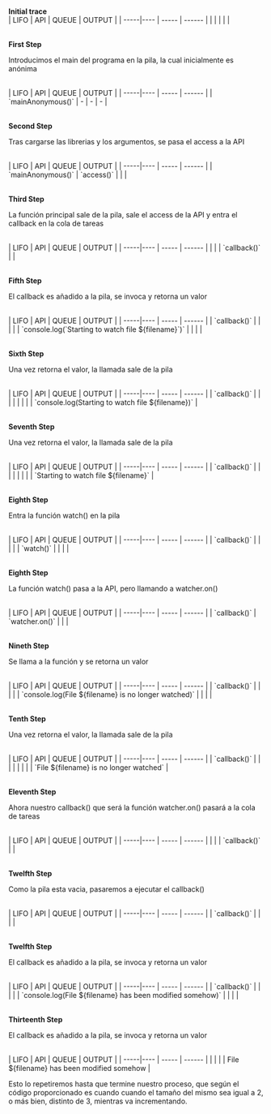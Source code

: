 <br><b> Initial trace </b><br>
| LIFO | API | QUEUE | OUTPUT |
| -----|---- | ----- | ------ |
|  |  |  |  |

<br><b> First Step </b>
<p>Introducimos el main del programa en la pila, la cual inicialmente es anónima</p><br>
| LIFO | API | QUEUE | OUTPUT |
| -----|---- | ----- | ------ |
| `mainAnonymous()` | - | - | - |

<br><b> Second Step </b>
<p>Tras cargarse las librerias y los argumentos, se pasa el access a la API</p><br>
| LIFO | API | QUEUE | OUTPUT |
| -----|---- | ----- | ------ |
| `mainAnonymous()` | `access()` |  |  |

<br><b> Third Step </b>
<p>La función principal sale de la pila, sale el access de la API y entra el callback en la cola de tareas</p><br>
| LIFO | API | QUEUE | OUTPUT |
| -----|---- | ----- | ------ |
|  |  | `callback()` |  |

<br><b> Fifth Step </b>
<p>El callback es añadido a la pila, se invoca y retorna un valor</p><br> 
| LIFO | API | QUEUE | OUTPUT |
| -----|---- | ----- | ------ |
| `callback()` |  |  |  |
| `console.log(`Starting to watch file ${filename}`)` |  |  |  |

<br><b> Sixth Step </b>
<p>Una vez retorna el valor, la llamada sale de la pila</p><br> 
| LIFO | API | QUEUE | OUTPUT |
| -----|---- | ----- | ------ |
| `callback()` |  |  |  |
|  |  |  | `console.log(Starting to watch file ${filename})` |

<br><b> Seventh Step </b>
<p>Una vez retorna el valor, la llamada sale de la pila</p><br> 
| LIFO | API | QUEUE | OUTPUT |
| -----|---- | ----- | ------ |
| `callback()` |  |  |  |
|  |  |  | `Starting to watch file ${filename}` |

<br><b> Eighth Step </b>
<p>Entra la función watch() en la pila</p><br> 
| LIFO | API | QUEUE | OUTPUT |
| -----|---- | ----- | ------ |
| `callback()` |  |  |  |
| `watch()` |  |  |  |

<br><b> Eighth Step </b>
<p>La función watch() pasa a la API, pero llamando a watcher.on()</p><br> 
| LIFO | API | QUEUE | OUTPUT |
| -----|---- | ----- | ------ |
| `callback()` | `watcher.on()` |  |  |

<br><b> Nineth Step </b>
<p>Se llama a la función y se retorna un valor</p><br> 
| LIFO | API | QUEUE | OUTPUT |
| -----|---- | ----- | ------ |
| `callback()` |  |  |  |
| `console.log(File ${filename} is no longer watched)` |  |  |  |

<br><b> Tenth Step </b>
<p>Una vez retorna el valor, la llamada sale de la pila</p><br> 
| LIFO | API | QUEUE | OUTPUT |
| -----|---- | ----- | ------ |
| `callback()` |  |  |  |
|  |  |  | `File ${filename} is no longer watched` |

<br><b> Eleventh Step </b>
<p>Ahora nuestro callback() que será la función watcher.on() pasará a la cola de tareas</p><br> 
| LIFO | API | QUEUE | OUTPUT |
| -----|---- | ----- | ------ |
|  |  | `callback()` |  |

<br><b> Twelfth Step </b>
<p>Como la pila esta vacia, pasaremos a ejecutar el callback()</p><br> 
| LIFO | API | QUEUE | OUTPUT |
| -----|---- | ----- | ------ |
| `callback()` |  |  |  |

<br><b> Twelfth Step </b>
<p>El callback es añadido a la pila, se invoca y retorna un valor</p><br> 
| LIFO | API | QUEUE | OUTPUT |
| -----|---- | ----- | ------ |
| `callback()` |  |  |  |
| `console.log(File ${filename} has been modified somehow)` |  |  |  |

<br><b> Thirteenth Step </b>
<p>El callback es añadido a la pila, se invoca y retorna un valor</p><br> 
| LIFO | API | QUEUE | OUTPUT |
| -----|---- | ----- | ------ |
|  |  |  | File ${filename} has been modified somehow |

<br>
<p>Esto lo repetiremos hasta que termine nuestro proceso, que según el código proporcionado es cuando cuando el tamaño del mismo sea igual a 2, o más bien, distinto de 3, mientras va incrementando.</p>